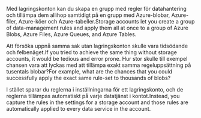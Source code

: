 <span data-ttu-id="e4fda-101">Med lagringskonton kan du skapa en grupp med regler för datahantering och tillämpa dem allihop samtidigt på en grupp med Azure-blobar, Azure-filer, Azure-köer och Azure-tabeller.</span><span class="sxs-lookup"><span data-stu-id="e4fda-101">Storage accounts let you create a group of data-management rules and apply them all at once to a group of Azure Blobs, Azure Files, Azure Queues, and Azure Tables.</span></span> 

<span data-ttu-id="e4fda-102">Att försöka uppnå samma sak utan lagringskonton skulle vara tidsödande och felbenäget.</span><span class="sxs-lookup"><span data-stu-id="e4fda-102">If you tried to achieve the same thing without storage accounts, it would be tedious and error prone.</span></span> <span data-ttu-id="e4fda-103">Hur stor skulle till exempel chansen vara att lyckas med att tillämpa exakt samma regeluppsättning på tusentals blobar?</span><span class="sxs-lookup"><span data-stu-id="e4fda-103">For example, what are the chances that you could successfully apply the exact same rule-set to thousands of blobs?</span></span>

<span data-ttu-id="e4fda-104">I stället sparar du reglerna i inställningarna för ett lagringskonto, och de reglerna tillämpas automatiskt på varje datatjänst i kontot.</span><span class="sxs-lookup"><span data-stu-id="e4fda-104">Instead, you capture the rules in the settings for a storage account and those rules are automatically applied to every data service in the account.</span></span>